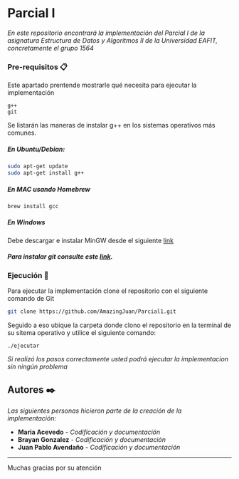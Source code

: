# Parcial I

_En este repositorio encontrará la implementación del Parcial I de la asignatura Estructura de Datos y Algoritmos II de la Universidad EAFIT, concretamente el grupo 1564_

### Pre-requisitos 📋

Este apartado prentende mostrarle qué necesita para ejecutar la implementación

```
g++
git
```
Se listarán las maneras de instalar g++ en los sistemas operativos más comunes.

##### En Ubuntu/Debian:
```bash
sudo apt-get update
sudo apt-get install g++
```
##### En MAC usando Homebrew
```bash
brew install gcc
```
##### En Windows
Debe descargar e instalar MinGW desde el siguiente [link](https://www.mingw-w64.org/downloads/)

##### Para instalar git consulte este [link](https://git-scm.com/downloads).

### Ejecución 🔧

Para ejecutar la implementación clone el repositorio con el siguiente comando de Git

```bash
git clone https://github.com/AmazingJuan/Parcial1.git
```
Seguido a eso ubique la carpeta donde clono el repositorio en la terminal de su sitema operativo  y utilice el siguiente comando: 

```
./ejecutar
```

_Si realizó los pasos correctamente usted podrá ejecutar la implementacion sin ningún problema_

## Autores ✒️

_Las siguientes personas hicieron parte de la creación de la implementación:_

* **Maria Acevedo** - *Codificación y documentación*
* **Brayan Gonzalez** - *Codificación y documentación*
* **Juan Pablo Avendaño** - *Codificación y documentación*

---
Muchas gracias por su atención
